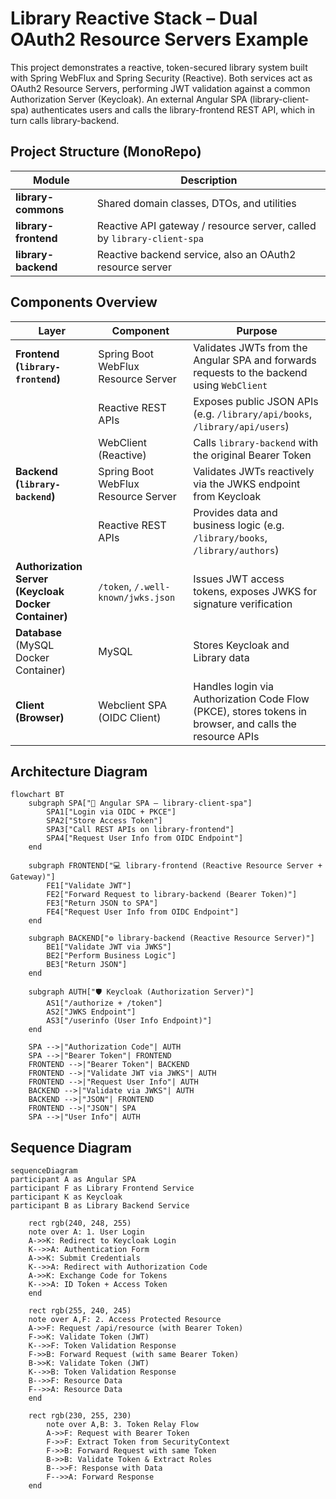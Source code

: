 # Library Reactive Stack – Dual OAuth2 Resource Servers Example

This project demonstrates a reactive, token-secured library system built with Spring WebFlux and Spring Security (Reactive).
Both services act as OAuth2 Resource Servers, performing JWT validation against a common Authorization Server (Keycloak).
An external Angular SPA (library-client-spa) authenticates users and calls the library-frontend REST API, which in turn calls library-backend.

## Project Structure (MonoRepo)

| Module               | Description                                                            |
|----------------------|------------------------------------------------------------------------|
| **library-commons**  | Shared domain classes, DTOs, and utilities                             |
| **library-frontend** | Reactive API gateway / resource server, called by `library-client-spa` |
| **library-backend**  | Reactive backend service, also an OAuth2 resource server               | |

## Components Overview

| Layer                                                     | Component                           | Purpose                                                                                               |
|-----------------------------------------------------------|-------------------------------------|-------------------------------------------------------------------------------------------------------|
| **Frontend (`library-frontend`)**                         | Spring Boot WebFlux Resource Server | Validates JWTs from the Angular SPA and forwards requests to the backend using `WebClient`            |
|                                                           | Reactive REST APIs                  | Exposes public JSON APIs (e.g. `/library/api/books`, `/library/api/users`)                            |
|                                                           | WebClient (Reactive)                | Calls `library-backend` with the original Bearer Token                                                |
| **Backend (`library-backend`)**                           | Spring Boot WebFlux Resource Server | Validates JWTs reactively via the JWKS endpoint from Keycloak                                         |
|                                                           | Reactive REST APIs                  | Provides data and business logic (e.g. `/library/books`, `/library/authors`)                    |
| **Authorization Server <br/>(Keycloak Docker Container)** | `/token`, `/.well-known/jwks.json`  | Issues JWT access tokens, exposes JWKS for signature verification                                     |
| **Database** <br/>(MySQL Docker Container)                | MySQL                               | Stores Keycloak and Library data                                                                      |~~
| **Client (Browser)**                                      | Webclient SPA (OIDC Client)         | Handles login via Authorization Code Flow (PKCE), stores tokens in browser, and calls the resource APIs |

## Architecture Diagram

```mermaid
flowchart BT
    subgraph SPA["🧭 Angular SPA – library-client-spa"]
        SPA1["Login via OIDC + PKCE"]
        SPA2["Store Access Token"]
        SPA3["Call REST APIs on library-frontend"]
        SPA4["Request User Info from OIDC Endpoint"]
    end

    subgraph FRONTEND["💻 library-frontend (Reactive Resource Server + Gateway)"]
        FE1["Validate JWT"]
        FE2["Forward Request to library-backend (Bearer Token)"]
        FE3["Return JSON to SPA"]
        FE4["Request User Info from OIDC Endpoint"]
    end

    subgraph BACKEND["⚙️ library-backend (Reactive Resource Server)"]
        BE1["Validate JWT via JWKS"]
        BE2["Perform Business Logic"]
        BE3["Return JSON"]
    end

    subgraph AUTH["🛡️ Keycloak (Authorization Server)"]
        AS1["/authorize + /token"]
        AS2["JWKS Endpoint"]
        AS3["/userinfo (User Info Endpoint)"]
    end

    SPA -->|"Authorization Code"| AUTH
    SPA -->|"Bearer Token"| FRONTEND
    FRONTEND -->|"Bearer Token"| BACKEND
    FRONTEND -->|"Validate JWT via JWKS"| AUTH
    FRONTEND -->|"Request User Info"| AUTH
    BACKEND -->|"Validate via JWKS"| AUTH
    BACKEND -->|"JSON"| FRONTEND
    FRONTEND -->|"JSON"| SPA
    SPA -->|"User Info"| AUTH
```

## Sequence Diagram

```mermaid
sequenceDiagram
participant A as Angular SPA
participant F as Library Frontend Service
participant K as Keycloak
participant B as Library Backend Service

    rect rgb(240, 248, 255)
    note over A: 1. User Login
    A->>K: Redirect to Keycloak Login
    K-->>A: Authentication Form
    A->>K: Submit Credentials
    K-->>A: Redirect with Authorization Code
    A->>K: Exchange Code for Tokens
    K-->>A: ID Token + Access Token
    end

    rect rgb(255, 240, 245)
    note over A,F: 2. Access Protected Resource
    A->>F: Request /api/resource (with Bearer Token)
    F->>K: Validate Token (JWT)
    K-->>F: Token Validation Response
    F->>B: Forward Request (with same Bearer Token)
    B->>K: Validate Token (JWT)
    K-->>B: Token Validation Response
    B-->>F: Resource Data
    F-->>A: Resource Data
    end

    rect rgb(230, 255, 230)
        note over A,B: 3. Token Relay Flow
        A->>F: Request with Bearer Token
        F->>F: Extract Token from SecurityContext
        F->>B: Forward Request with same Token
        B->>B: Validate Token & Extract Roles
        B-->>F: Response with Data
        F-->>A: Forward Response
    end
```
